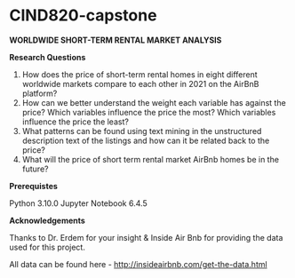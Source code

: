 # CIND820-capstone

**WORLDWIDE SHORT-TERM RENTAL MARKET ANALYSIS**

**Research Questions**
1. How does the price of short-term rental homes in eight different worldwide markets compare to each other in 2021 on the AirBnB platform?
2. How can we better understand the weight each variable has against the price? Which variables influence the price the most? Which variables influence the price the least?
3. What patterns can be found using text mining in the unstructured description text of the listings and how can it be related back to the price?
4. What will the price of short term rental market AirBnb homes be in the future?


**Prerequistes**

Python 3.10.0
Jupyter Notebook 6.4.5

**Acknowledgements**

Thanks to Dr. Erdem for your insight & Inside Air Bnb for providing the data used for this project.

All data can be found here - http://insideairbnb.com/get-the-data.html
